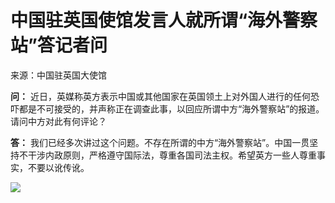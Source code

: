 # 中国驻英国使馆发言人就所谓“海外警察站”答记者问

来源：中国驻英国大使馆

**问：**
近日，英媒称英方表示中国或其他国家在英国领土上对外国人进行的任何恐吓都是不可接受的，并声称正在调查此事，以回应所谓中方“海外警察站”的报道。请问中方对此有何评论？

**答：**
我们已经多次讲过这个问题。不存在所谓的中方“海外警察站”。中国一贯坚持不干涉内政原则，严格遵守国际法，尊重各国司法主权。希望英方一些人尊重事实，不要以讹传讹。

![](https://inews.gtimg.com/om_bt/ONWo7OwNAHyn2qJIqiXmMvYjuUOvJsKUX3ygRUxfJ_V80AA/1000)

